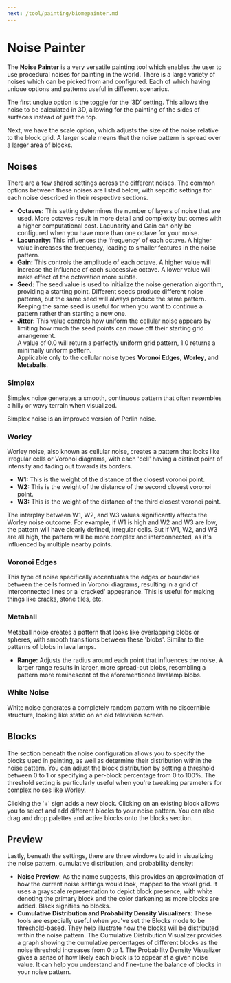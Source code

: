 ```yaml
---
next: /tool/painting/biomepainter.md
---
```


# Noise Painter

The **Noise Painter** is a very versatile painting tool which enables the user to use procedural noises for painting in the world. There is a large variety of noises which can be picked from and configured. Each of which having unique options and patterns useful in different scenarios.

The first unqiue option is the toggle for the ‘3D’ setting. This allows the noise to be calculated in 3D, allowing for the painting of the sides of surfaces instead of just the top.

Next, we have the scale option, which adjusts the size of the noise relative to the block grid. A larger scale means that the noise pattern is spread over a larger area of blocks.

## Noises

There are a few shared settings across the different noises. The common options between these noises are listed below, with sepcific settings for each noise described in their respective sections.

- **Octaves:** This setting determines the number of layers of noise that are used. More octaves result in more detail and complexity but comes with a higher computational cost.
  Lacunarity and Gain can only be configured when you have more than one octave for your noise.
- **Lacunarity:** This influences the ‘frequency’ of each octave. A higher value increases the frequency, leading to smaller features in the noise pattern.
- **Gain:** This controls the amplitude of each octave. A higher value will increase the influence of each successive octave. A lower value will make effect of the octavation more subtle.
- **Seed:** The seed value is used to initialize the noise generation algorithm, providing a starting point. Different seeds produce different noise patterns, but the same seed will always produce the same pattern. Keeping the same seed is useful for when you want to continue a pattern rather than starting a new one.
- **Jitter:** This value controls how uniform the cellular noise appears by limiting how much the seed points can move off their starting grid arrangement.<br>
  A value of 0.0 will return a perfectly uniform grid pattern, 1.0 returns a minimally uniform pattern.<br>
  Applicable only to the cellular noise types **Voronoi Edges**, **Worley**, and **Metaballs**.

### Simplex

Simplex noise generates a smooth, continuous pattern that often resembles a hilly or wavy terrain when visualized.

Simplex noise is an improved version of Perlin noise.

### Worley

Worley noise, also known as cellular noise, creates a pattern that looks like irregular cells or Voronoi diagrams, with each 'cell' having a distinct point of intensity and fading out towards its borders.

- **W1:** This is the weight of the distance of the closest voronoi point.
- **W2:** This is the weight of the distance of the second closest voronoi point.
- **W3:** This is the weight of the distance of the third closest voronoi point.

The interplay between W1, W2, and W3 values significantly affects the Worley noise outcome. For example, if W1 is high and W2 and W3 are low, the pattern will have clearly defined, irregular cells. But if W1, W2, and W3 are all high, the pattern will be more complex and interconnected, as it's influenced by multiple nearby points.

### Voronoi Edges

This type of noise specifically accentuates the edges or boundaries between the cells formed in Voronoi diagrams, resulting in a grid of interconnected lines or a 'cracked' appearance. This is useful for making things like cracks, stone tiles, etc.

### Metaball

Metaball noise creates a pattern that looks like overlapping blobs or spheres, with smooth transitions between these 'blobs'. Similar to the patterns of blobs in lava lamps.

- **Range:** Adjusts the radius around each point that influences the noise. A larger range results in larger, more spread-out blobs, resembling a pattern more reminescent of the aforementioned lavalamp blobs.

### White Noise

White noise generates a completely random pattern with no discernible structure, looking like static on an old television screen.

## Blocks

The section beneath the noise configuration allows you to specify the blocks used in painting, as well as determine their distribution within the noise pattern. You can adjust the block distribution by setting a threshold between 0 to 1 or specifying a per-block percentage from 0 to 100%. The threshold setting is particularly useful when you're tweaking parameters for complex noises like Worley.

Clicking the '+' sign adds a new block. Clicking on an existing block allows you to select and add different blocks to your noise pattern. You can also drag and drop palettes and active blocks onto the blocks section.

## Preview

Lastly, beneath the settings, there are three windows to aid in visualizing the noise pattern, cumulative distribution, and probability density:

- **Noise Preview**: As the name suggests, this provides an approximation of how the current noise settings would look, mapped to the voxel grid. It uses a grayscale representation to depict block presence, with white denoting the primary block and the color darkening as more blocks are added. Black signifies no blocks.
- **Cumulative Distribution and Probability Density Visualizers**: These tools are especially useful when you've set the Blocks mode to be threshold-based. They help illustrate how the blocks will be distributed within the noise pattern. The Cumulative Distribution Visualizer provides a graph showing the cumulative percentages of different blocks as the noise threshold increases from 0 to 1. The Probability Density Visualizer gives a sense of how likely each block is to appear at a given noise value. It can help you understand and fine-tune the balance of blocks in your noise pattern.
